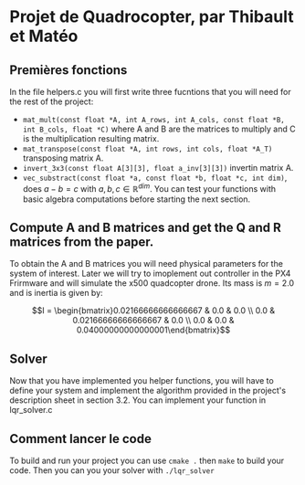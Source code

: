 # Projet de Quadrocopter, par Thibault et Matéo




##  Premières fonctions
In the file helpers.c you will first write three fucntions that you will need for the rest of the project:
- ```mat_mult(const float *A, int A_rows, int A_cols, const float *B, int B_cols, float *C)``` where A and B are the matrices to multiply and C is the multiplication resulting matrix.
- ```mat_transpose(const float *A, int rows, int cols, float *A_T)``` transposing matrix A.
- ```invert_3x3(const float A[3][3], float a_inv[3][3])``` invertin matrix A.
- ```vec_substract(const float *a, const float *b, float *c, int dim)```, does $a - b = c$ with $a,b,c \in \mathbb{R}^{dim}$.
You can test your functions with basic algebra computations before starting the next section.

## Compute A and B matrices and get the Q and R matrices from the paper.

To obtain the A and B matrices you will need physical parameters for the system of interest. Later we will try to imoplement out controller in the PX4 Frirmware and will simulate the x500 quadcopter drone. Its mass is $m=2.0$ and is inertia is given by:
```math
I = \begin{bmatrix}0.02166666666666667 & 0.0 & 0.0 \\
0.0 & 0.02166666666666667 & 0.0 \\
0.0 & 0.0 & 0.04000000000000001\end{bmatrix}
```
## Solver
Now that you have implemented you helper functions, you will have to define your system and implement the algorithm provided in the project's description sheet in section 3.2.
You can implement your function in lqr_solver.c

## Comment lancer le code 
To build and run your project you can use ```cmake .``` then ```make``` to build your code. Then you can you your solver with ```./lqr_solver```
